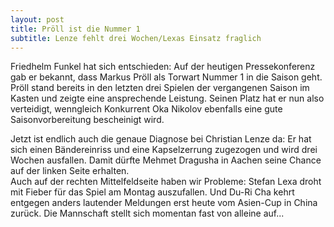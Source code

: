 ```yaml
---
layout: post
title: Pröll ist die Nummer 1
subtitle: Lenze fehlt drei Wochen/Lexas Einsatz fraglich
---
```


Friedhelm Funkel hat sich entschieden: Auf der heutigen Pressekonferenz gab er bekannt, dass Markus Pröll als Torwart Nummer 1 in die Saison geht. Pröll stand bereits in den letzten drei Spielen der vergangenen Saison im Kasten und zeigte eine ansprechende Leistung. Seinen Platz hat er nun also verteidigt, wenngleich Konkurrent Oka Nikolov ebenfalls eine gute Saisonvorbereitung bescheinigt wird.

Jetzt ist endlich auch die genaue Diagnose bei Christian Lenze da: Er hat sich einen Bändereinriss und eine Kapselzerrung zugezogen und wird drei Wochen ausfallen. Damit dürfte Mehmet Dragusha in Aachen seine Chance auf der linken Seite erhalten.  
Auch auf der rechten Mittelfeldseite haben wir Probleme: Stefan Lexa droht mit Fieber für das Spiel am Montag auszufallen. Und Du-Ri Cha kehrt entgegen anders lautender Meldungen erst heute vom Asien-Cup in China zurück. Die Mannschaft stellt sich momentan fast von alleine auf...
